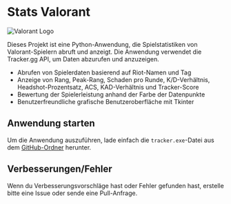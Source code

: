 # Stats Valorant

![Valorant Logo](https://seeklogo.com/images/V/valorant-logo-FAB2CA0E55-seeklogo.com.png)

Dieses Projekt ist eine Python-Anwendung, die Spielstatistiken von Valorant-Spielern abruft und anzeigt. Die Anwendung verwendet die Tracker.gg API, um Daten abzurufen und anzuzeigen.

- Abrufen von Spielerdaten basierend auf Riot-Namen und Tag
- Anzeige von Rang, Peak-Rang, Schaden pro Runde, K/D-Verhältnis, Headshot-Prozentsatz, ACS, KAD-Verhältnis und Tracker-Score
- Bewertung der Spielerleistung anhand der Farbe der Datenpunkte
- Benutzerfreundliche grafische Benutzeroberfläche mit Tkinter

## Anwendung starten
Um die Anwendung auszuführen, lade einfach die `tracker.exe`-Datei aus dem [GitHub-Ordner](https://github.com/JonasZinne/Stats-Valorant/blob/main/tracker.exe) herunter.

## Verbesserungen/Fehler

Wenn du Verbesserungsvorschläge hast oder Fehler gefunden hast, erstelle bitte eine Issue oder sende eine Pull-Anfrage.
